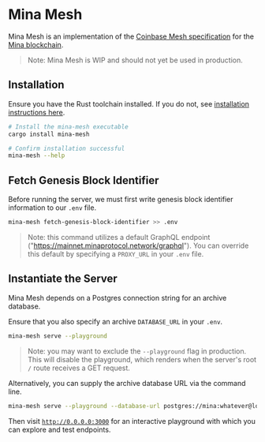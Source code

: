 # Mina Mesh

Mina Mesh is an implementation of the
[Coinbase Mesh specification](https://docs.cdp.coinbase.com/mesh/docs/welcome) for the
[Mina blockchain](https://minaprotocol.com/).

> Note: Mina Mesh is WIP and should not yet be used in production.

## Installation

Ensure you have the Rust toolchain installed. If you do not, see
[installation instructions here](https://www.rust-lang.org/tools/install).

```sh
# Install the mina-mesh executable
cargo install mina-mesh

# Confirm installation successful
mina-mesh --help
```

## Fetch Genesis Block Identifier

Before running the server, we must first write genesis block identifier information to our `.env`
file.

```sh
mina-mesh fetch-genesis-block-identifier >> .env
```

> Note: this command utilizes a default GraphQL endpoint
> ("https://mainnet.minaprotocol.network/graphql"). You can override this default by specifying a
> `PROXY_URL` in your `.env` file.

## Instantiate the Server

Mina Mesh depends on a Postgres connection string for an archive database.

Ensure that you also specify an archive `DATABASE_URL` in your `.env`.

```sh
mina-mesh serve --playground
```

> Note: you may want to exclude the `--playground` flag in production. This will disable the
> playground, which renders when the server's root `/` route receives a GET request.

Alternatively, you can supply the archive database URL via the command line.

```sh
mina-mesh serve --playground --database-url postgres://mina:whatever@localhost:5432/archive
```

Then visit [`http://0.0.0.0:3000`](http://0.0.0.0:3000) for an interactive playground with which you
can explore and test endpoints.
